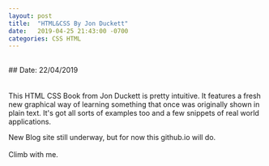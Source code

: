 ```yaml
---
layout: post
title:  "HTML&CSS By Jon Duckett"
date:   2019-04-25 21:43:00 -0700
categories: CSS HTML
---
```


<br>
## Date: 22/04/2019<br>
<br>
<br>
This HTML CSS Book from Jon Duckett is pretty intuitive. It features a fresh new graphical way of learning something
that once was originally shown in plain text. It's got all sorts of examples too and a few snippets of real world
applications.

New Blog site still underway, but for now this github.io will do.
<br>
<br>
Climb with me.
<br>
